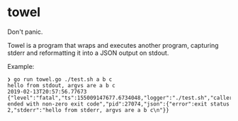 # towel

Don't panic.

Towel is a program that wraps and executes another program, capturing stderr
and reformatting it into a JSON output on stdout.

Example:

```
❯ go run towel.go ./test.sh a b c
hello from stdout, argvs are a b c
2019-02-13T20:57:56.77673 {"level":"fatal","ts":155009147677.6734048,"logger":"./test.sh","caller":"main.go","msg":"Process ended with non-zero exit code","pid":27074,"json":{"error":exit status 2,"stderr":"hello from stderr, argvs are a b c\n"}}
```
